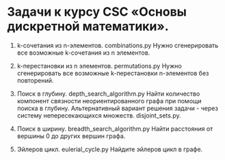 # Задачи к курсу CSC «Основы дискретной математики».

1. k-сочетания из n-элементов. combinations.py
Нужно сгенерировать все возможные k-сочетания из n элементов.

2. k-перестановки из n элементов. permutations.py
Нужно сгенерировать все возможные k-перестановки n-элементов без повторений.

3. Поиск в глубину. depth_search_algorithm.py
Найти количество компонент связности неориентированного графа при помощи поиска в глубину.
Альтернативный вариант решения задачи - через систему непересекающихся множеств. disjoint_sets.py.

4. Поиск в ширину. breadth_search_algorithm.py
Найти расстояния от вершины 0 до других вершин графа.

5. Эйлеров цикл. eulerial_cycle.py
Найдите эйлеров цикл в графе.
